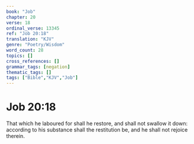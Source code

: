 ```yaml
---
book: "Job"
chapter: 20
verse: 18
ordinal_verse: 13345
ref: "Job 20:18"
translation: "KJV"
genre: "Poetry/Wisdom"
word_count: 28
topics: []
cross_references: []
grammar_tags: [negation]
thematic_tags: []
tags: ["Bible","KJV","Job"]
---
```


# Job 20:18

That which he laboured for shall he restore, and shall not swallow it down: according to his substance shall the restitution be, and he shall not rejoice therein.

